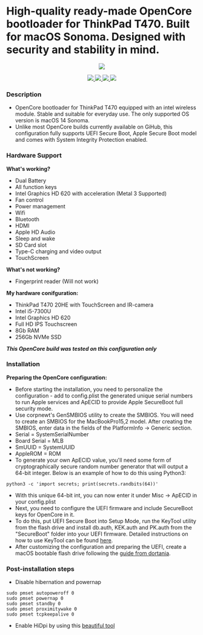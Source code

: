 # High-quality ready-made OpenCore bootloader for ThinkPad T470. Built for macOS Sonoma. Designed with security and stability in mind.

<p align="center">
<a target="__blank" href="https://www.apple.com/in/macos/ventura/">
  <img src="https://img.shields.io/badge/Compatibility-macOS%20%7C%20Sonoma-yellow.svg?style=flat" />
</p>
  <p align="center">
    <a target="__blank" href="https://developer.apple.com/documentation/macos-release-notes">
  <img src="https://img.shields.io/badge/MacOS-14.X-orange.svg?style=flat" />
    </a>
    <a target="__blank" href="https://github.com/acidanthera/OpenCorePkg">
      <img src="https://img.shields.io/badge/OpenCore-0.9.5-darkblue.svg?style=flat">
    </a>
    <a target="__blank" href="https://pcsupport.lenovo.com/us/en/products/laptops-and-netbooks/thinkpad-t-series-laptops/thinkpad-t470">
      <img src="https://img.shields.io/badge/Model-20HE-darkcyan?style=flat">
    </a>
    <a target="__blank" href="https://pcsupport.lenovo.com/us/en/products/laptops-and-netbooks/thinkpad-t-series-laptops/thinkpad-t470">
      <img src="https://img.shields.io/badge/BIOS-1.72-red?style=flat">
    </a>
  </p>

### Description
+ OpenCore bootloader for ThinkPad T470 equipped with an intel wireless module. Stable and suitable for everyday use. The only supported OS version is macOS 14 Sonoma.
+ Unlike most OpenCore builds currently available on GiHub, this configuration fully supports UEFI Secure Boot, Apple Secure Boot model and comes with System Integrity Protection enabled.
### Hardware Support
**What's working?**
+ Dual Battery
+ All function keys
+ Intel Graphics HD 620 with acceleration (Metal 3 Supported)
+ Fan control
+ Power management
+ Wifi
+ Bluetooth
+ HDMI 
+ Apple HD Audio
+ Sleep and wake
+ SD Card slot
+ Type-C charging and video output
+ TouchScreen

**What's not working?**
+ Fingerprint reader (Will not work)
  
**My hardware conifguration:**
+ ThinkPad T470 20HE with TouchScreen and IR-camera
+ Intel i5-7300U
+ Intel Graphics HD 620
+ Full HD IPS Touchscreen
+ 8Gb RAM
+ 256Gb NVMe SSD
  
***This OpenCore build was tested on this configuration only***
### Installation
**Preparing the OpenCore configuration:**
+ Before starting the installation, you need to personalize the configuration - add to config.plist the generated unique serial numbers to run Apple services and ApECID to provide Apple SecureBoot full security mode. 
+ Use corpnewt's GenSMBIOS utility to create the SMBIOS. You will need to create an SMBIOS for the MacBookPro15,2 model. After creating the SMBIOS, enter data in the fields of the PlatformInfo -> Generic section. 
+ Serial = SystemSerialNumber
+ Board Serial = MLB
+ SmUUID = SystemUUID
+ AppleROM = ROM
+ To generate your own ApECID value, you'll need some form of cryptographically secure random number generator that will output a 64-bit integer. Below is an example of how to do this using Python3:
```
python3 -c 'import secrets; print(secrets.randbits(64))'
```
+ With this unique 64-bit int, you can now enter it under Misc -> ApECID in your config.plist
+ Next, you need to configure the UEFI firmware and include SecureBoot keys for OpenCore in it. 
+ To do this, put UEFI Secure Boot into Setup Mode, run the KeyTool utility from the flash drive and install db.auth, KEK.auth and PK.auth from the "SecureBoot" folder into your UEFI firmware. Detailed instructions on how to use KeyTool can be found [here](https://github.com/profzei/Matebook-X-Pro-2018/wiki/Enable-BIOS-Secure-Boot-with-OpenCore).
+ After customizing the configuration and preparing the UEFI, create a macOS bootable flash drive following the [guide from dortania](https://dortania.github.io/OpenCore-Install-Guide/installer-guide/).
### Post-installation steps
+ Disable hibernation and powernap
```
sudo pmset autopoweroff 0
sudo pmset powernap 0
sudo pmset standby 0
sudo pmset proximitywake 0
sudo pmset tcpkeepalive 0
```
+ Enable HiDpi by using this [beautiful tool](https://github.com/xzhih/one-key-hidpi)
